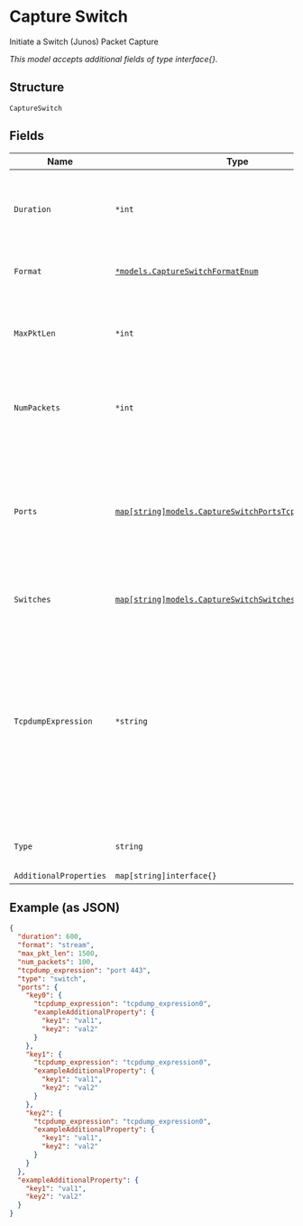 
# Capture Switch

Initiate a Switch (Junos) Packet Capture

*This model accepts additional fields of type interface{}.*

## Structure

`CaptureSwitch`

## Fields

| Name | Type | Tags | Description |
|  --- | --- | --- | --- |
| `Duration` | `*int` | Optional | duration of the capture, in seconds<br>**Default**: `600`<br>**Constraints**: `>= 0`, `<= 86400` |
| `Format` | [`*models.CaptureSwitchFormatEnum`](../../doc/models/capture-switch-format-enum.md) | Optional | enum: `stream`<br>**Default**: `"stream"` |
| `MaxPktLen` | `*int` | Optional | max_len of each packet to capture<br>**Default**: `512`<br>**Constraints**: `>= 128`, `<= 2048` |
| `NumPackets` | `*int` | Optional | number of packets to capture, 0 for unlimited<br>**Default**: `1024` |
| `Ports` | [`map[string]models.CaptureSwitchPortsTcpdumpExpression`](../../doc/models/capture-switch-ports-tcpdump-expression.md) | Optional | Property key is the port name. 6 ports max per switch supported, or 5 max with irb port auto-included into capture request |
| `Switches` | [`map[string]models.CaptureSwitchSwitches`](../../doc/models/capture-switch-switches.md) | Optional | Property key is the switch mac |
| `TcpdumpExpression` | `*string` | Optional | tcpdump expression, port specific if specified under ports dict, otherwise applicable across ports if specified at top level of payload. Port specific value overrides top level value when both exist. |
| `Type` | `string` | Required, Constant | enum: `switch`<br>**Default**: `"switch"` |
| `AdditionalProperties` | `map[string]interface{}` | Optional | - |

## Example (as JSON)

```json
{
  "duration": 600,
  "format": "stream",
  "max_pkt_len": 1500,
  "num_packets": 100,
  "tcpdump_expression": "port 443",
  "type": "switch",
  "ports": {
    "key0": {
      "tcpdump_expression": "tcpdump_expression0",
      "exampleAdditionalProperty": {
        "key1": "val1",
        "key2": "val2"
      }
    },
    "key1": {
      "tcpdump_expression": "tcpdump_expression0",
      "exampleAdditionalProperty": {
        "key1": "val1",
        "key2": "val2"
      }
    },
    "key2": {
      "tcpdump_expression": "tcpdump_expression0",
      "exampleAdditionalProperty": {
        "key1": "val1",
        "key2": "val2"
      }
    }
  },
  "exampleAdditionalProperty": {
    "key1": "val1",
    "key2": "val2"
  }
}
```

